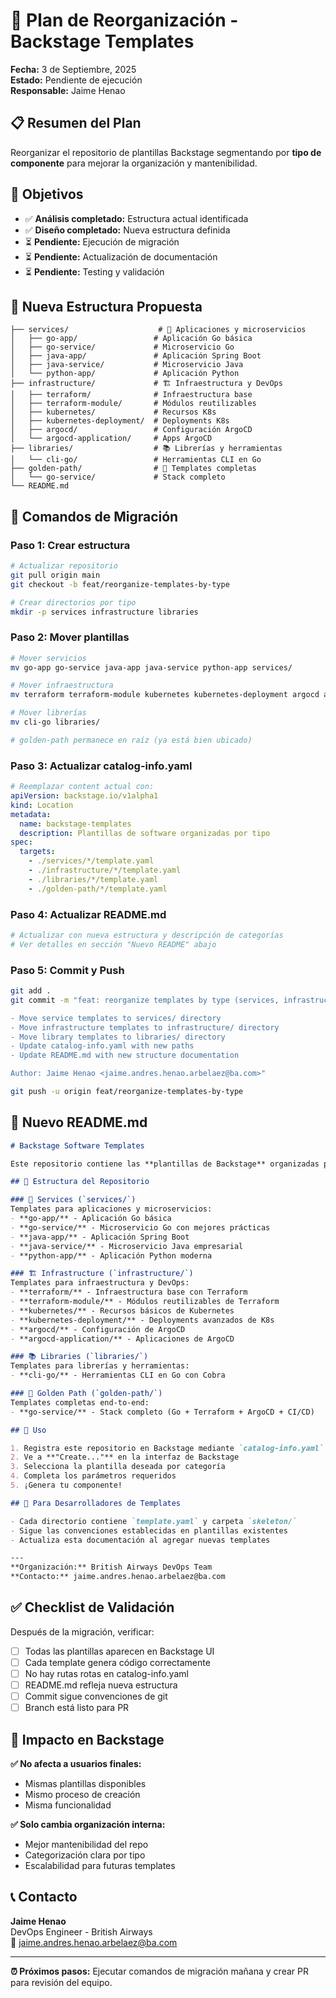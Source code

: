 # 🚀 Plan de Reorganización - Backstage Templates

**Fecha:** 3 de Septiembre, 2025  
**Estado:** Pendiente de ejecución  
**Responsable:** Jaime Henao

## 📋 Resumen del Plan

Reorganizar el repositorio de plantillas Backstage segmentando por **tipo de componente** para mejorar la organización y mantenibilidad.

## 🎯 Objetivos

- ✅ **Análisis completado:** Estructura actual identificada
- ✅ **Diseño completado:** Nueva estructura definida  
- ⏳ **Pendiente:** Ejecución de migración
- ⏳ **Pendiente:** Actualización de documentación
- ⏳ **Pendiente:** Testing y validación

## 📁 Nueva Estructura Propuesta

```
├── services/                    # 🚀 Aplicaciones y microservicios
│   ├── go-app/                 # Aplicación Go básica
│   ├── go-service/             # Microservicio Go
│   ├── java-app/               # Aplicación Spring Boot
│   ├── java-service/           # Microservicio Java
│   └── python-app/             # Aplicación Python
├── infrastructure/             # 🏗️ Infraestructura y DevOps
│   ├── terraform/              # Infraestructura base
│   ├── terraform-module/       # Módulos reutilizables
│   ├── kubernetes/             # Recursos K8s
│   ├── kubernetes-deployment/  # Deployments K8s
│   ├── argocd/                 # Configuración ArgoCD
│   └── argocd-application/     # Apps ArgoCD
├── libraries/                  # 📚 Librerías y herramientas
│   └── cli-go/                 # Herramientas CLI en Go
├── golden-path/                # 🌟 Templates completas
│   └── go-service/             # Stack completo
└── README.md
```

## 🔧 Comandos de Migración

### Paso 1: Crear estructura
```bash
# Actualizar repositorio
git pull origin main
git checkout -b feat/reorganize-templates-by-type

# Crear directorios por tipo
mkdir -p services infrastructure libraries
```

### Paso 2: Mover plantillas
```bash
# Mover servicios
mv go-app go-service java-app java-service python-app services/

# Mover infraestructura
mv terraform terraform-module kubernetes kubernetes-deployment argocd argocd-application infrastructure/

# Mover librerías
mv cli-go libraries/

# golden-path permanece en raíz (ya está bien ubicado)
```

### Paso 3: Actualizar catalog-info.yaml
```yaml
# Reemplazar content actual con:
apiVersion: backstage.io/v1alpha1
kind: Location
metadata:
  name: backstage-templates
  description: Plantillas de software organizadas por tipo
spec:
  targets:
    - ./services/*/template.yaml
    - ./infrastructure/*/template.yaml
    - ./libraries/*/template.yaml
    - ./golden-path/*/template.yaml
```

### Paso 4: Actualizar README.md
```bash
# Actualizar con nueva estructura y descripción de categorías
# Ver detalles en sección "Nuevo README" abajo
```

### Paso 5: Commit y Push
```bash
git add .
git commit -m "feat: reorganize templates by type (services, infrastructure, libraries)

- Move service templates to services/ directory
- Move infrastructure templates to infrastructure/ directory  
- Move library templates to libraries/ directory
- Update catalog-info.yaml with new paths
- Update README.md with new structure documentation

Author: Jaime Henao <jaime.andres.henao.arbelaez@ba.com>"

git push -u origin feat/reorganize-templates-by-type
```

## 📖 Nuevo README.md

```markdown
# Backstage Software Templates

Este repositorio contiene las **plantillas de Backstage** organizadas por tipo de componente.

## 📁 Estructura del Repositorio

### 🚀 Services (`services/`)
Templates para aplicaciones y microservicios:
- **go-app/** - Aplicación Go básica
- **go-service/** - Microservicio Go con mejores prácticas
- **java-app/** - Aplicación Spring Boot
- **java-service/** - Microservicio Java empresarial  
- **python-app/** - Aplicación Python moderna

### 🏗️ Infrastructure (`infrastructure/`)
Templates para infraestructura y DevOps:
- **terraform/** - Infraestructura base con Terraform
- **terraform-module/** - Módulos reutilizables de Terraform
- **kubernetes/** - Recursos básicos de Kubernetes
- **kubernetes-deployment/** - Deployments avanzados de K8s
- **argocd/** - Configuración de ArgoCD
- **argocd-application/** - Aplicaciones de ArgoCD

### 📚 Libraries (`libraries/`)
Templates para librerías y herramientas:
- **cli-go/** - Herramientas CLI en Go con Cobra

### 🌟 Golden Path (`golden-path/`)
Templates completas end-to-end:
- **go-service/** - Stack completo (Go + Terraform + ArgoCD + CI/CD)

## 🚀 Uso

1. Registra este repositorio en Backstage mediante `catalog-info.yaml`
2. Ve a **"Create..."** en la interfaz de Backstage
3. Selecciona la plantilla deseada por categoría
4. Completa los parámetros requeridos
5. ¡Genera tu componente!

## 🔧 Para Desarrolladores de Templates

- Cada directorio contiene `template.yaml` y carpeta `skeleton/`
- Sigue las convenciones establecidas en plantillas existentes
- Actualiza esta documentación al agregar nuevas templates

---
**Organización:** British Airways DevOps Team  
**Contacto:** jaime.andres.henao.arbelaez@ba.com
```

## ✅ Checklist de Validación

Después de la migración, verificar:

- [ ] Todas las plantillas aparecen en Backstage UI
- [ ] Cada template genera código correctamente
- [ ] No hay rutas rotas en catalog-info.yaml
- [ ] README.md refleja nueva estructura
- [ ] Commit sigue convenciones de git
- [ ] Branch está listo para PR

## 🚨 Impacto en Backstage

**✅ No afecta a usuarios finales:**
- Mismas plantillas disponibles
- Mismo proceso de creación
- Misma funcionalidad

**✅ Solo cambia organización interna:**
- Mejor mantenibilidad del repo
- Categorización clara por tipo
- Escalabilidad para futuras templates

## 📞 Contacto

**Jaime Henao**  
DevOps Engineer - British Airways  
📧 jaime.andres.henao.arbelaez@ba.com

---

**⏰ Próximos pasos:** Ejecutar comandos de migración mañana y crear PR para revisión del equipo.